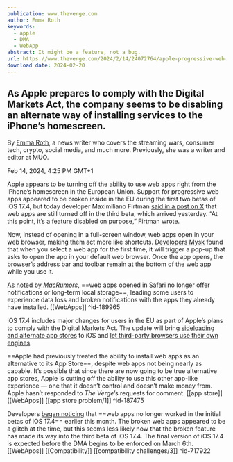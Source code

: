 ```yaml
---
publication: www.theverge.com
author: Emma Roth
keywords:
  - apple
  - DMA
  - WebApp
abstract: It might be a feature, not a bug.
url: https://www.theverge.com/2024/2/14/24072764/apple-progressive-web-apps-eu-ios-17-4
download date: 2024-02-20
---
```

## As Apple prepares to comply with the Digital Markets Act, the company seems to be disabling an alternate way of installing services to the iPhone’s homescreen.

By [Emma Roth](https://www.theverge.com/authors/emma-roth), a news writer who covers the streaming wars, consumer tech, crypto, social media, and much more. Previously, she was a writer and editor at MUO.

Feb 14, 2024, 4:25 PM GMT+1

Apple appears to be turning off the ability to use web apps right from the iPhone’s homescreen in the European Union. Support for progressive web apps appeared to be broken inside in the EU during the first two betas of iOS 17.4, but today developer Maximiliano Firtman [said in a post on X](https://x.com/firt/status/1757704444991426812?s=20) that web apps are still turned off in the third beta, which arrived yesterday. “At this point, it’s a feature disabled on purpose,” Firtman wrote.

Now, instead of opening in a full-screen window, web apps open in your web browser, making them act more like shortcuts. [Developers Mysk](https://x.com/mysk_co/status/1754978973417672794?s=20) found that when you select a web app for the first time, it will trigger a pop-up that asks to open the app in your default web browser. Once the app opens, the browser’s address bar and toolbar remain at the bottom of the web app while you use it.

[As noted by *MacRumors*](https://www.macrumors.com/2024/02/08/ios-17-4-nerfs-web-apps-in-the-eu/#:~:text=Apple%20has%20seemingly%20restricted%20the,to%20native%20apps%20in%20iOS.), ==web apps opened in Safari no longer offer notifications or long-term local storage==, leading some users to experience data loss and broken notifications with the apps they already have installed. [[WebApps]] ^id-189965

iOS 17.4 includes major changes for users in the EU as part of Apple’s plans to comply with the Digital Markets Act. The update will bring [sideloading and alternate app stores](https://www.theverge.com/2024/1/25/24050200/apple-third-party-app-stores-allowed-iphone-ios-europe-digital-markets-act) to iOS and [let third-party browsers use their own engines](https://www.theverge.com/2024/1/25/24050478/apple-ios-17-4-browser-engines-eu).

==Apple had previously treated the ability to install web apps as an alternative to its App Store==, despite web apps not being nearly as capable. It’s possible that since there are now going to be true alternative app stores, Apple is cutting off the ability to use this other app-like experience — one that it doesn’t control and doesn’t make money from. Apple hasn’t responded to *The Verge*’s requests for comment. [[app store]] [[WebApps]] [[app store problem/1]] ^id-187475

Developers [began noticing](https://x.com/mysk_co/status/1753094942992306333?s=20) that ==web apps no longer worked in the initial betas of iOS 17.4== earlier this month. The broken web apps appeared to be a glitch at the time, but this seems less likely now that the broken feature has made its way into the third beta of iOS 17.4. The final version of iOS 17.4 is expected before the DMA begins to be enforced on March 6th. [[WebApps]] [[Compatibility]] [[compatibility challenges/3]] ^id-717922
